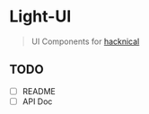 # Light-UI

> UI Components for [hacknical](https://github.com/ecmadao/hacknical)

## TODO

- [ ] README
- [ ] API Doc
